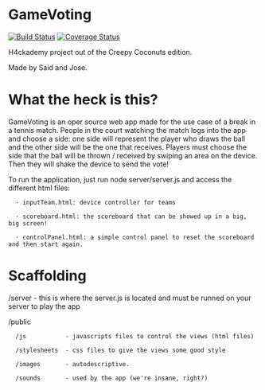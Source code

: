 GameVoting
=========
[![Build Status](https://travis-ci.org/Afsoon/GameVoting.svg?branch=master)](https://travis-ci.org/Afsoon/GameVoting)
[![Coverage Status](https://coveralls.io/repos/Afsoon/GameVoting/badge.svg?branch=master&service=github)](https://coveralls.io/github/Afsoon/GameVoting/?branch=master)


H4ckademy project out of the Creepy Coconuts edition.

Made by Said and Jose.

# What the heck is this?

GameVoting is an oper source web app made for the use case of a break in a tennis match. People in the court watching the match logs into the app and choose a side: one side will represent the player who draws the ball and the other side will be the one that receives. Players must choose the side that the ball will be thrown / received by swiping an area on the device. Then they will shake the device to send the vote!

To run the application, just run node server/server.js and access the different html files:

      · inputTeam.html: device controller for teams
      
      · scoreboard.html: the scoreboard that can be showed up in a big, big screen!

      · controlPanel.html: a simple control panel to reset the scoreboard and then start again.

# Scaffolding

/server - this is where the server.js is located and must be runned on your server to play the app

/public
      
      /js           - javascripts files to control the views (html files)
      
      /stylesheets  - css files to give the views some good style
      
      /images       - autodescriptive.
  
      /sounds       - used by the app (we're insane, right?)
  



